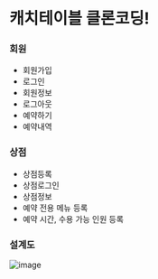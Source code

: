 # 캐치테이블 클론코딩!

### 회원
- 회원가입
- 로그인
- 회원정보
- 로그아웃
- 예약하기
- 예약내역

### 상점
- 상점등록
- 상점로그인
- 상점정보
- 예약 전용 메뉴 등록
- 예약 시간, 수용 가능 인원 등록

### 설계도
![image](https://github.com/hoowave/Catchtable/assets/95414258/9a860b31-301d-45e0-92a0-5d7b13561e2c)
